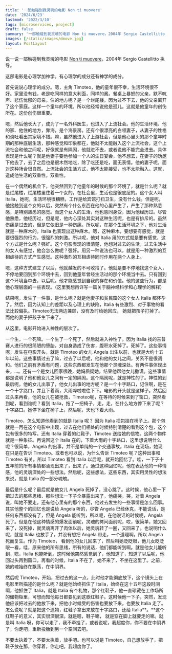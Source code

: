 ```yaml
---
title: '一部触碰到我灵魂的电影 Non ti muovere'
date: '2024/6/23'
lastmod: '2022/3/10'
tags: [microservices, project]
draft: false
summary: '一部触碰到我灵魂的电影 Non ti muovere，2004年 Sergio Castellitto 执导。 这部电影是心理学加神学。'
images: [/static/images/dmove.jpg]
layout: PostLayout
---
```


说一说一部触碰到我灵魂的电影 [Non ti muovere](https://en.wikipedia.org/wiki/Don%27t_Move_(2004_film))，2004年 Sergio Castellitto 执导。
  
这部电影是心理学加神学。有心理学的成分还有神学的成分。

首先说说心理学的成分。嗯，主角 Timoteo，他的童年很不幸，生活环境很不好。家里没有钱，老是吃同样的意大利面，同样的酱。餐桌上暴怒的父亲，默不吭声、悲伤忧郁的母亲。住的地方呢？是一个烂尾楼。因为过不下去，他的父亲离开了这个家庭。这样一个童年的环境。所以他经常说他是孤儿。这就是他童年的创伤所在。这份创伤很重要。

嗯，然后他长大了，成为了一名外科医生，也进入了上流社会。他的生活环境、他的家、他住的地方，靠海，是个海景房。还有个很漂亮的白领妻子，从妻子的性格和谈吐看出其家境不错。嘛，虽然他进入了上游社会，但是他心里头的那个童年时期的那种底层生活，那种感觉和印象都在，他就不太能融入这个上流社会，这个上流社会和他之间呢，好像就是有隔阂，他就进不去，或者说他不能完全进去。具体表现是什么呢？就是他妻子要他参加一个人的生日宴会，他不想去，在妻子的劝邀下他去了，去了之后也是很木然地吃，除了吃还是吃，面无表情。他的妻子呢，面对这种场合很自然。上流社会的生活方式，他不太能接受，也不太能融入。这就，造成他生活的双重性。双重性。

在一个偶然的机会下，他突然回到了他童年的时候的那个环境了，就是什么呢？就是烂尾楼，烂尾楼里住着一个女的，在社会里，生活也是很底层的。这个女人叫 Italia，她呢，生活环境很糟糕，工作是给宾馆打扫卫生，没有什么钱。但是呢，他接触到这个女的以后，突然有个什么东西在他的心里产生了，产生了那种熟悉感，是特别熟悉的感觉。而这个女人的生活，他也感同身受，因为他经历过。尽管他熟悉，他经历过，但是呢，他内心深处其实对这种生活呢，也是有排斥的。虽然伤痛是过去的，但是它依旧是一种伤痛。所以呢，在那个生活环境之下，他对生活就是一种麻木的。Italia 也表现出这种麻木。嗯，这种麻木，要想要有感觉，就是要很强烈的行为，很强烈的刺激。所以呢，他对 Italia 用的方式就是要有感觉，这个方式是什么呢？强奸。这个电影表现的很清楚，他想对过去的生活，过去生活中的女人有感觉，他会怎么做呢？强奸。用另一种说法也可以，就是用一种激烈的互相虐待的方式产生感觉。这种激烈的互相虐待同时作用在两个人身上。

嗯，这种方式建立了以后，他就越发的不可收拾了。他就是要不停地找这个女人，不停地要回到那个环境中去，回到他童年曾经生活过的那个环境当中去。只有回到这个环境当中去，以后呢，他才能感觉到自我的存在和价值。他的这些行为，都是他心理层面的一些表现。（这里我想再详写一篇关于脑神经科学和心理学的解释）

结果呢，发生了一件事，是什么呢？就是他妻子和贫民窟的这个女人 Italia 都怀孕了。然后，因为认知上的差距以及心理上的缺陷，Italia 有些激烈、对于事物的看法比较偏执。Timoteo无法两边兼顾，没有及时给她回应， 她就把孩子打掉了。而他的妻子把孩子生下来了。

从这里，电影开始进入神性的层次了。

一个生，一个死嘛。一个生了一个死了，然后就进入神性了。因为 Italia 找的吉普赛人进行的很简陋的堕胎，对自身造成了伤害，腹积水死掉了。死掉了。这些事情呢，发生在电影开头，就是 Timoteo 的女儿 Angela 出生以前，也就是大约十五年以前。这些事情过去了嘛，过去了以后呢，他和他的女儿之间，关系不是很调和。他们之前有矛盾有问题，这些东西都发生在他那个灵魂深处。有两件事体现出来，…。还有一个是女儿回家很晚，她妈质疑她，结果他帮他女儿撒谎。这些事情都是说明了他和他女儿之间有一定的隔阂。这个隔阂呢，就是神性的了。神性的到最后呢，他的女儿出事了，他女儿出事的地方呢？是一个十字路口，记住啊，是在一个十字路口，并且下着雨，大雨哗啦啦往下下。电影的开头就是这样子。然后回过头来再看，他的女儿在被抢救，Timoteo呢，在等待的时候来到了窗口，突然看到呢，看到谁呢？看到 Italia，拖了一把椅子，走，走，在什么地方停下来了呢？十字路口。她停下坐在椅子上，然后呢，天也下着大雨。

Timoteo，怎么知道他看到的就是 Italia 呢？ 因为 Italia 把包挂在椅子上。那个包就是一再在这个电影中出现，过去在他们相处的时候特别清楚的看到这个包，这个包有很多的特写。还有 Italia 穿着的红鞋子，Timoteo 送给她的信物。这两个物件就是一种象征。再说回这个 Italia 在的，下着大雨的十字路口，这里想说明什么呢？很简单，Angela 的出事，并不是单纯的一个交通事故，Italia 在现场，她现在只是在告诉 Timoteo。或者也可以说，为什么告诉 Timoteo 呢？这种出事和 Timoteo 有关。所以 Timoteo 看到 Italia 以后呢，就开始回忆了。哇，一下子十五年前的所有事情都涌现出来了，出来了。通过这种回忆呢，他在表达他的一种情感，他的灵魂深处的一些想法。然后呢，这些想法，这些东西，其实用灵性的想法来说，就是 Italia 的一部分魂魄。

最后是什么呢？最后就是他女儿 Angela 死掉了，没心跳了。这时候，他心里一下把过去的那些思绪、那些想法一下子全暴露出来了，他痛哭，哭，对着 Angela 说，叫她不要走，还有他心里有的那个东西，他过去发生的一些事情是怎么回事。其实他整个的回忆也是说给 Angela 听的，尽管 Angela 已经休克，不能说话，是任何东西都没有了，但是 Angela 能听到，所以呢，在他说话的时候呢，Angela 死了。但是在他这种情感的爆发面前呢，灵魂的拷问面前呢，哎，很简单，她又回来了，没死掉，就灵魂离开了肉体以后，她灵魂转了一圈，又回来了。也说明什么呢，就是 Italia 也放手了，并没有想把 Angela 带走，一个道理啊，所以 Angela 死而复生。作为 Timoteo， 看到他的女儿回来了，然后叫她眨眨眼，他儿女眨眨眼一看，哇，原来他的所有思绪，所有的说话，他们都能听到啊。就是他女儿能听到，嗯，Italia 也能听到。这时候他突然感觉到了，他知道了，知道了以后呢，他回过头再到窗口，再看的时候，Italia 不在了，她不来了，不坐在这里了。之前，她的魂始终在飘荡，在中阴界。

然后呢 Timoteo，开始，把过去的这一点，此时他才能彻底放下，这个镜头上在电影里所描述的是什么呢？就是他始终抓住了 Italia，始终在这十五年这段时间啊，他抓住了 Italia，就是 Italia 有个礼物，那个红鞋子，他一直珍藏在工作场所的储物柜里，可想而知他每日都要见到这歌红鞋子。这时候他一下子，突然，发现他应该把过去的他放下来，把他小时候受的伤害也要放下来，也要放 Italia 走了。怎么说呢？就是把这个遗物，红鞋子拿出来放在十字路口，还给 Italia**。**这个红鞋子的意义，其实很深很深。就是嗯，鞋子嘛， 就是穿在脚上就要走的嘛。就是叫 Italia 呀，你可以走了，我不牵挂了，或者说呢，我超度你，你不要在中阴界了，你走吧，重新投胎到另一个空间去吧。
  
不要太执着了，不要太执着，放手吧。也可以说是 Timoteo，自己想放手了，把鞋子放在那，你穿着，你走吧。我超度你了。
